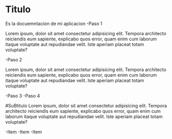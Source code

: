 # Titulo
Es la docuemntacion de mi aplicacion
-Paso 1

Lorem ipsum, dolor sit amet consectetur adipisicing elit. Tempora architecto reiciendis eum sapiente, explicabo quos error, quam enim cum laborum itaque voluptate aut repudiandae velit.
Iste aperiam placeat totam voluptate?

-Paso 2

Lorem ipsum, dolor sit amet consectetur adipisicing elit. Tempora architecto reiciendis eum sapiente, explicabo quos error, quam enim cum laborum itaque voluptate aut repudiandae velit. 
Iste aperiam placeat totam voluptate?

-Paso 3
-Paso 4

#SuBtitulo
Lorem ipsum, dolor sit amet consectetur adipisicing elit. Tempora architecto reiciendis eum sapiente, explicabo quos error, quam enim cum laborum itaque voluptate aut repudiandae velit.
Iste aperiam placeat totam voluptate?

-Item
-Item
-Item
